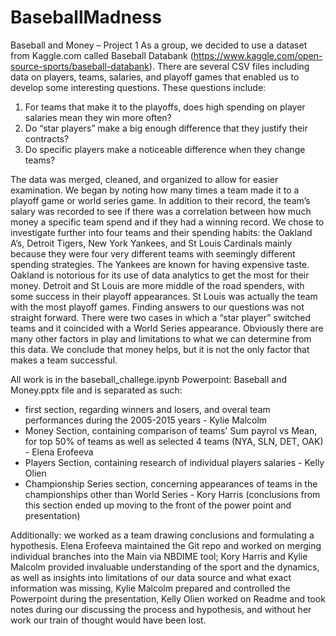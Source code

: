# BaseballMadness

Baseball and Money – Project 1
As a group, we decided to use a dataset from Kaggle.com called Baseball Databank (https://www.kaggle.com/open-source-sports/baseball-databank).  There are several CSV files including data on players, teams, salaries, and playoff games that enabled us to develop some interesting questions. These questions include:

1. For teams that make it to the playoffs, does high spending on player salaries mean they win more often?
2. Do “star players” make a big enough difference that they justify their contracts?
3. Do specific players make a noticeable difference when they change teams?

The data was merged, cleaned, and organized to allow for easier examination.  We began by noting how many times a team made it to a playoff game or world series game. In addition to their record, the team’s salary was recorded to see if there was a correlation between how much money a specific team spend and if they had a winning record. We chose to investigate further into four teams and their spending habits: the Oakland A’s, Detroit Tigers, New York Yankees, and St Louis Cardinals mainly because they were four very different teams with seemingly different spending strategies. The Yankees are known for having expensive taste. Oakland is notorious for its use of data analytics to get the most for their money. Detroit and St Louis are more middle of the road spenders, with some success in their playoff appearances. St Louis was actually the team with the most playoff games.
Finding answers to our questions was not straight forward.  There were two cases in which a “star player” switched teams and it coincided with a World Series appearance.  Obviously there are many other factors in play and limitations to what we can determine from this data. We conclude that money helps, but it is not the only factor that makes a team successful.

All work is in the baseball_challege.ipynb
Powerpoint: Baseball and Money.pptx
file and is separated as such:
- first section, regarding winners and losers, and overal team performances during the 2005-2015 years - Kylie Malcolm
- Money Section, containing comparison of teams' Sum payrol vs Mean, for top 50% of teams as well as selected 4 teams (NYA, SLN, DET, OAK)  - Elena Erofeeva
- Players Section, containing research of individual players salaries - Kelly Olien
- Championship Series section, concerning appearances of teams in the championships other than World Series - Kory Harris (conclusions from this section ended up moving to the front of the power point and presentation)

Additionally:
we worked as a team drawing conclusions and formulating a hypothesis. Elena Erofeeva maintained the Git repo and worked on merging individual branches into the Main via NBDIME tool; Kory Harris and Kylie Malcolm provided invaluable understanding of the sport and the dynamics, as well as insights into limitations of our data source and what exact information was missing, Kylie Malcolm prepared and controlled the Powerpoint during the presentation, Kelly Olien worked on Readme and took notes during our discussing the process and hypothesis, and without her work our train of thought would have been lost. 
